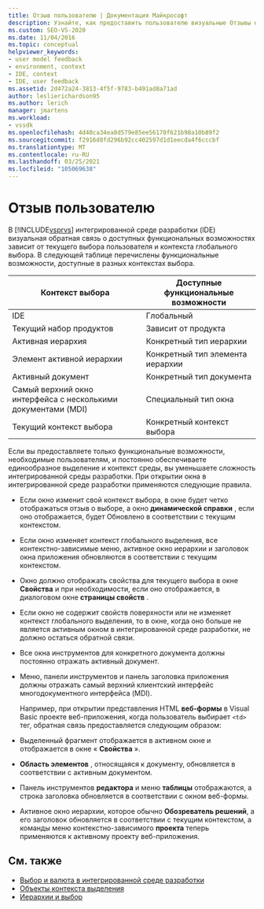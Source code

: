 ```yaml
---
title: Отзыв пользователю | Документация Майкрософт
description: Узнайте, как предоставить пользователю визуальные Отзывы о доступных функциях в интегрированной среде разработки (IDE) Visual Studio.
ms.custom: SEO-VS-2020
ms.date: 11/04/2016
ms.topic: conceptual
helpviewer_keywords:
- user model feedback
- environment, context
- IDE, context
- IDE, user feedback
ms.assetid: 2d472a24-3813-4f5f-9783-b491ad8a71ad
author: leslierichardson95
ms.author: lerich
manager: jmartens
ms.workload:
- vssdk
ms.openlocfilehash: 4d40ca34ea8d579e85ee56170f621b98a10b89f2
ms.sourcegitcommit: f2916d8fd296b92cc402597d1d1eecda4f6cccbf
ms.translationtype: MT
ms.contentlocale: ru-RU
ms.lasthandoff: 03/25/2021
ms.locfileid: "105069638"
---
```

# <a name="feedback-to-the-user"></a>Отзыв пользователю
В [!INCLUDE[vsprvs](../../code-quality/includes/vsprvs_md.md)] интегрированной среде разработки (IDE) визуальная обратная связь о доступных функциональных возможностях зависит от текущего выбора пользователя и контекста глобального выбора. В следующей таблице перечислены функциональные возможности, доступные в разных контекстах выбора.

|Контекст выбора|Доступные функциональные возможности|
|-----------------------|-----------------------------|
|IDE|Глобальный|
|Текущий набор продуктов|Зависит от продукта|
|Активная иерархия|Конкретный тип иерархии|
|Элемент активной иерархии|Конкретный тип элемента иерархии|
|Активный документ|Конкретный тип документа|
|Самый верхний окно интерфейса с несколькими документами (MDI)|Специальный тип окна|
|Текущий контекст выбора|Конкретный контекст выбора|

 Если вы предоставляете только функциональные возможности, необходимые пользователям, и постоянно обеспечиваете единообразное выделение и контекст среды, вы уменьшаете сложность интегрированной среды разработки. При открытии окна в интегрированной среде разработки применяются следующие правила.

- Если окно изменит свой контекст выбора, в окне будет четко отображаться отзыв о выборе, а окно **динамической справки** , если оно отображается, будет Обновлено в соответствии с текущим контекстом.

- Если окно изменяет контекст глобального выделения, все контекстно-зависимые меню, активное окно иерархии и заголовок окна приложения обновляются в соответствии с текущим контекстом.

- Окно должно отображать свойства для текущего выбора в окне **Свойства** и при необходимости, если оно отображается, в диалоговом окне **страницы свойств** .

- Если окно не содержит свойств поверхности или не изменяет контекст глобального выделения, то в окне, когда оно больше не является активным окном в интегрированной среде разработки, не должно остаться обратной связи.

- Все окна инструментов для конкретного документа должны постоянно отражать активный документ.

- Меню, панели инструментов и панель заголовка приложения должны отражать самый верхний клиентский интерфейс многодокументного интерфейса (MDI).

  Например, при открытии представления HTML **веб-формы** в Visual Basic проекте веб-приложения, когда пользователь выбирает `<td>` тег, обратная связь предоставляется следующим образом:

- Выделенный фрагмент отображается в активном окне и отображается в окне « **Свойства** ».

- **Область элементов** , относящаяся к документу, обновляется в соответствии с активным документом.

- Панель инструментов **редактора** и меню **таблицы** отображаются, а строка заголовка обновляется в соответствии с окном веб-формы.

- Активное окно иерархии, которое обычно **Обозреватель решений**, а его заголовок обновляется в соответствии с текущим контекстом, а команды меню контекстно-зависимого **проекта** теперь применяются к активному проекту веб-приложения.

## <a name="see-also"></a>См. также
- [Выбор и валюта в интегрированной среде разработки](../../extensibility/internals/selection-and-currency-in-the-ide.md)
- [Объекты контекста выделения](../../extensibility/internals/selection-context-objects.md)
- [Иерархии и выбор](../../extensibility/internals/hierarchies-and-selection.md)
